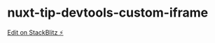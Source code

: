 # nuxt-tip-devtools-custom-iframe

[Edit on StackBlitz ⚡️](https://stackblitz.com/edit/nuxt-tip-devtools-custom-iframe)